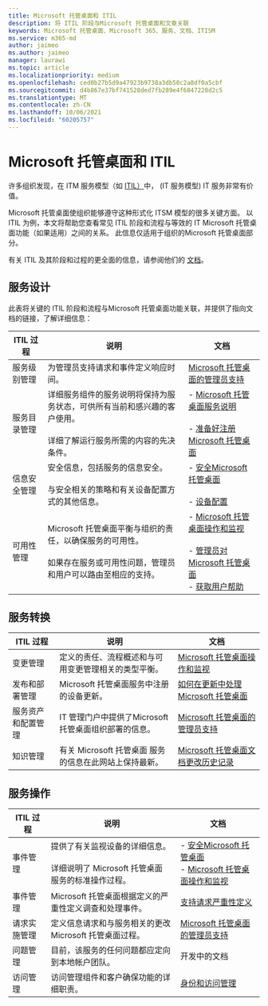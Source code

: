 ```yaml
---
title: Microsoft 托管桌面和 ITIL
description: 将 ITIL 阶段与Microsoft 托管桌面和文章关联
keywords: Microsoft 托管桌面、Microsoft 365、服务、文档、ITISM
ms.service: m365-md
author: jaimeo
ms.author: jaimeo
manager: laurawi
ms.topic: article
ms.localizationpriority: medium
ms.openlocfilehash: ced0b27b5d9a47923b9738a3db50c2a8df0a5cbf
ms.sourcegitcommit: d4b867e37bf741528ded7fb289e4f6847228d2c5
ms.translationtype: MT
ms.contentlocale: zh-CN
ms.lasthandoff: 10/06/2021
ms.locfileid: "60205757"
---
```

# <a name="microsoft-managed-desktop-and-itil"></a>Microsoft 托管桌面和 ITIL

许多组织发现，在 ITM 服务模型（如 [ITIL）](https://www.axelos.com/best-practice-solutions/itil)中， (IT 服务模型) IT 服务非常有价值。 

Microsoft 托管桌面使组织能够遵守这种形式化 ITSM 模型的很多关键方面。 以 ITIL 为例，本文将帮助您查看常见 ITIL 阶段和流程与等效的 IT Microsoft 托管桌面功能（如果适用）之间的关系。 此信息仅适用于组织的Microsoft 托管桌面部分。

有关 ITIL 及其阶段和过程的更全面的信息，请参阅他们的 [文档](https://www.axelos.com/best-practice-solutions/itil)。


## <a name="service-design"></a>服务设计

此表将关键的 ITIL 阶段和流程与Microsoft 托管桌面功能关联，并提供了指向文档的链接，了解详细信息：



|ITIL 过程 |说明  |文档 |
|---------|---------|---------|
|服务级别管理     | 为管理员支持请求和事件定义响应时间。  |  [Microsoft 托管桌面的管理员支持](working-with-managed-desktop/admin-support.md)  |
|服务目录管理     | 详细服务组件的服务说明将保持为服务状态，可供所有当前和感兴趣的客户使用。<br><br>详细了解运行服务所需的内容的先决条件。  | - [Microsoft 托管桌面服务说明](service-description/index.md)<br><br>- [准备好注册Microsoft 托管桌面](get-ready/index.md)  |
|信息安全管理     | 安全信息，包括服务的信息安全。<br><br> 与安全相关的策略和有关设备配置方式的其他信息。   | - [安全Microsoft 托管桌面](service-description/security.md)<br><br>- [设备配置](service-description/device-policies.md)  |
|可用性管理     |  Microsoft 托管桌面平衡与组织的责任，以确保服务的可用性。<br><br>如果存在服务或可用性问题，管理员和用户可以路由至相应的支持。 | - [Microsoft 托管桌面操作和监视](service-description/operations-and-monitoring.md)<br><br>- [管理员对 Microsoft 托管桌面](working-with-managed-desktop/admin-support.md)<br>- [获取用户帮助](working-with-managed-desktop/end-user-support.md)  |



## <a name="service-transition"></a>服务转换


|ITIL 过程 |说明  |文档 |
|---------|---------|---------|
|变更管理     | 定义的责任、流程概述和与可用变更管理相关的类型平衡。  | [Microsoft 托管桌面操作和监视](service-description/operations-and-monitoring.md#change-management) |
|发布和部署管理     |  Microsoft 托管桌面服务中注册的设备更新。  | [如何在更新中处理Microsoft 托管桌面](service-description/updates.md)        |
|服务资产和配置管理     | IT 管理门户中提供了Microsoft 托管桌面组织部署的信息。  | [Microsoft 托管桌面的管理员支持](working-with-managed-desktop/admin-support.md) |
|知识管理     | 有关 Microsoft 托管桌面 服务的信息在此网站上保持最新。   | [Microsoft 托管桌面文档更改历史记录](change-history-managed-desktop.md)        |



## <a name="service-operation"></a>服务操作


|ITIL 过程 |说明  |文档  |
|---------|---------|---------|
|事件管理     |  提供了有关监视设备的详细信息。<br><br>详细说明了 Microsoft 托管桌面 服务的标准操作过程。 |  - [安全Microsoft 托管桌面](service-description/security.md)<br>- [Microsoft 托管桌面操作和监视](service-description/operations-and-monitoring.md)       |
|事件管理  | Microsoft 托管桌面根据定义的严重性定义调查和处理事件。  |  [支持请求严重性定义](working-with-managed-desktop/admin-support.md#support-request-severity-definitions)       |
|请求实施管理     |  定义信息请求和与服务相关的更改Microsoft 托管桌面过程。         |[Microsoft 托管桌面的管理员支持](working-with-managed-desktop/admin-support.md)         |
|问题管理     | 目前，该服务的任何问题都应定向到本地帐户团队。 | 开发中的文档 |
|访问管理     | 访问管理组件和客户确保功能的详细职责。  | [身份和访问管理](service-description/security.md#identity-and-access-management)        |
